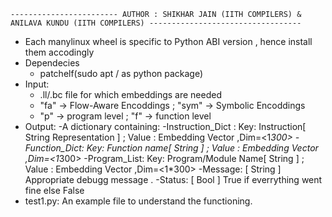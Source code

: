     ------------------------ AUTHOR : SHIKHAR JAIN (IITH COMPILERS) & ANILAVA KUNDU (IITH COMPILERS) ----------------------------------
- Each manylinux wheel is specific to Python ABI version , hence install them accodingly
- Dependecies
  - patchelf(sudo apt / as python package)
- Input:
  - .ll/.bc file for which embeddings are needed
  - "fa" -> Flow-Aware Encoddings ; "sym" -> Symbolic Encoddings
  - "p" -> program level ; "f" -> function level
- Output:
  -A dictionary containing:
    -Instruction_Dict : Key: Instruction[ String Representation ] ; Value : Embedding Vector ,Dim=<1*300>
    -Function_Dict: Key: Function name[ String ] ; Value : Embedding Vector ,Dim=<1*300>
    -Program_List: Key: Program/Module Name[ String ]  ; Value : Embedding Vector ,Dim=<1*300>
    -Message: [ String ] Appropriate debugg message .
    -Status: [ Bool ] True if everrything went fine else False
- test1.py:
  An example file to understand the functioning.
